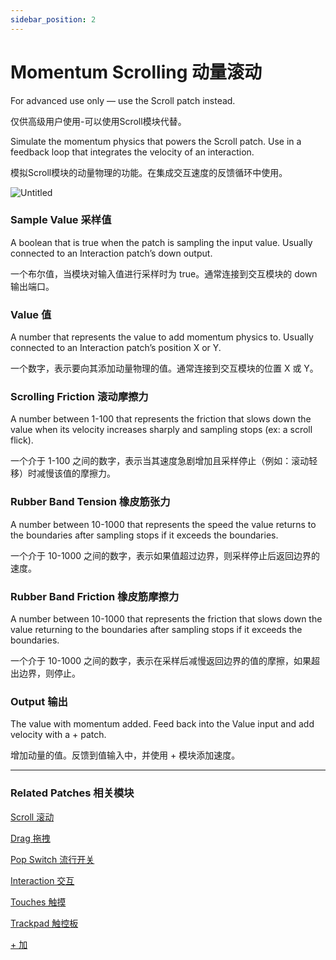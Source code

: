 ```yaml
---
sidebar_position: 2
---
```


# Momentum Scrolling 动量滚动

For advanced use only — use the Scroll patch instead.

仅供高级用户使用-可以使用Scroll模块代替。

Simulate the momentum physics that powers the Scroll patch. Use in a feedback loop that integrates the velocity of an interaction.

模拟Scroll模块的动量物理的功能。在集成交互速度的反馈循环中使用。

![Untitled](https://s3.us-west-2.amazonaws.com/secure.notion-static.com/dd806c8e-d986-4050-b020-af598cba7f32/Untitled.png?X-Amz-Algorithm=AWS4-HMAC-SHA256&X-Amz-Content-Sha256=UNSIGNED-PAYLOAD&X-Amz-Credential=AKIAT73L2G45EIPT3X45%2F20220602%2Fus-west-2%2Fs3%2Faws4_request&X-Amz-Date=20220602T171015Z&X-Amz-Expires=86400&X-Amz-Signature=a3da5b279d873a21ce547a14ccd6e299e01619015af0dcb2337871e736af0bf1&X-Amz-SignedHeaders=host&response-content-disposition=filename%20%3D%22Untitled.png%22&x-id=GetObject)

### Sample Value 采样值

A boolean that is true when the patch is sampling the input value. Usually connected to an Interaction patch’s down output.

一个布尔值，当模块对输入值进行采样时为 true。通常连接到交互模块的 down 输出端口。

### Value 值

A number that represents the value to add momentum physics to. Usually connected to an Interaction patch’s position X or Y.

一个数字，表示要向其添加动量物理的值。通常连接到交互模块的位置 X 或 Y。

### Scrolling Friction 滚动摩擦力

A number between 1-100 that represents the friction that slows down the value when its velocity increases sharply and sampling stops (ex: a scroll flick).

一个介于 1-100 之间的数字，表示当其速度急剧增加且采样停止（例如：滚动轻移）时减慢该值的摩擦力。

### Rubber Band Tension 橡皮筋张力

A number between 10-1000 that represents the speed the value returns to the boundaries after sampling stops if it exceeds the boundaries.

一个介于 10-1000 之间的数字，表示如果值超过边界，则采样停止后返回边界的速度。

### Rubber Band Friction 橡皮筋摩擦力

A number between 10-1000 that represents the friction that slows down the value returning to the boundaries after sampling stops if it exceeds the boundaries.

一个介于 10-1000 之间的数字，表示在采样后减慢返回边界的值的摩擦，如果超出边界，则停止。

### Output 输出

The value with momentum added. Feed back into the Value input and add velocity with a + patch.

增加动量的值。反馈到值输入中，并使用 + 模块添加速度。

------

### Related Patches 相关模块

[Scroll 滚动](./Scroll.md)

[Drag 拖拽](./Drag.md)

[Pop Switch 流行开关](./Pop%20Switch.md)

[Interaction 交互](./Interaction.md)

[Touches 触摸](./../Device/Touches.md)

[Trackpad 触控板](./../Device/Trackpad.md)

[+ 加](./../Math/+.md)
